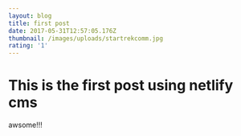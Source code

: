 ```yaml
---
layout: blog
title: first post
date: 2017-05-31T12:57:05.176Z
thumbnail: /images/uploads/startrekcomm.jpg
rating: '1'
---
```

# This is the first post using netlify cms

awsome!!!

